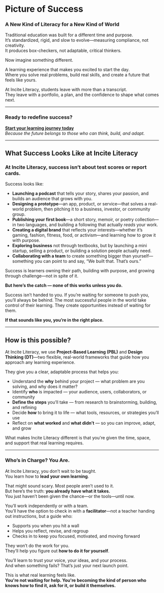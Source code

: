 # Picture of Success 
<!-- toc -->
### A New Kind of Literacy for a New Kind of World

Traditional education was built for a different time and purpose.  
It’s standardized, rigid, and slow to evolve—measuring compliance, not creativity.  
It produces box-checkers, not adaptable, critical thinkers.

Now imagine something different.

A learning experience that makes you excited to start the day.  
Where you solve real problems, build real skills, and create a future that feels like yours.

At Incite Literacy, students leave with more than a transcript.  
They leave with a portfolio, a plan, and the confidence to shape what comes next.

---
### **Ready to redefine success?**

[**Start your learning journey today**](#)  
*Because the future belongs to those who can think, build, and adapt.*

---
## What Success Looks Like at Incite Literacy

### At Incite Literacy, success isn’t about test scores or report cards.  
Success looks like:

- **Launching a podcast** that tells your story, shares your passion, and builds an audience that grows with you.
- **Designing a prototype**—an app, product, or service—that solves a real-world problem, then pitching it to a business, investor, or community group.
- **Publishing your first book**—a short story, memoir, or poetry collection—in two languages, and building a following that actually *reads* your work.
- **Creating a digital brand** that reflects your interests—whether it’s gaming, fashion, fitness, food, or activism—and learning how to grow it with purpose.
- **Exploring business** not through textbooks, but by launching a mini startup, selling a product, or building a solution people actually need.
- **Collaborating with a team** to create something bigger than yourself—something you can point to and say, “We built that. That’s ours.”

Success is learners owning their path, building with purpose, and growing through challenge—not in spite of it.

**But here’s the catch — none of this works unless you do.**

Success isn’t handed to you. If you’re waiting for someone to push you, you’ll always be behind. The most successful people in the world take control of their learning. They create opportunities instead of waiting for them.

**If that sounds like you, you’re in the right place.**

---
## How is this possible?

At Incite Literacy, we use **Project-Based Learning (PBL)** and **Design Thinking (DT)**—two flexible, real-world frameworks that guide how you approach any learning experience.

They give you a clear, adaptable process that helps you:

- Understand the **why** behind your project — what problem are you solving, and why does it matter?  
- Identify **who** is impacted — your audience, users, collaborators, or community  
- **Define the steps** you’ll take — from research to brainstorming, building, and refining  
- Decide **how** to bring it to life — what tools, resources, or strategies you’ll use  
- Reflect on **what worked** and **what didn’t** — so you can improve, adapt, and grow  

What makes Incite Literacy different is that you're given the time, space, and support that real learning requires.  

---

### Who’s in Charge? You Are.

At Incite Literacy, you don’t wait to be taught.  
You learn how to **lead your own learning**.

That might sound scary. Most people aren’t used to it.  
But here’s the truth: **you already have what it takes.**  
You just haven’t been given the chance—or the tools—until now.

You’ll work independently or with a team.  
You’ll have the option to check in with a **facilitator**—not a teacher handing out instructions, but a guide who:

- Supports you when you hit a wall  
- Helps you reflect, revise, and regroup  
- Checks in to keep you focused, motivated, and moving forward  

They won’t do the work for you.  
They’ll help you figure out **how to do it for yourself**.

You’ll learn to trust your voice, your ideas, and your process.  
And when something fails? That’s just your next launch point.

This is what real learning feels like.  
**You're not waiting for help. You're becoming the kind of person who knows how to find it, ask for it, or build it themselves.**
